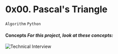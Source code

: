 # 0x00. Pascal's Triangle
```Algorithm``` ```Python```
#### Concepts _For this project, look at these concepts:_ 
![Technical Interview](https://www.alx-intranet.hbtn.io/concepts/100005)
